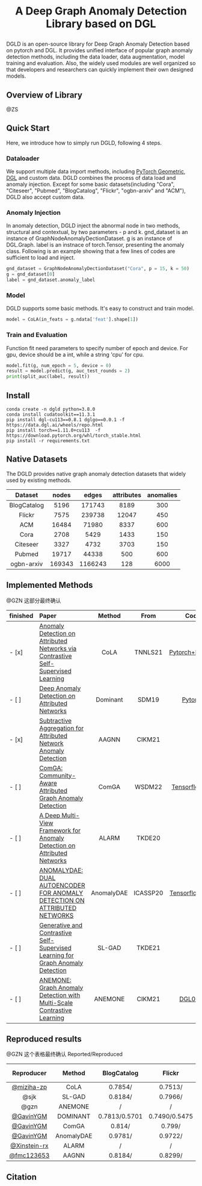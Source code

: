 
<h1 align="center">
    <p>A Deep Graph Anomaly Detection Library based on DGL</p>
</h1>

DGLD is an open-source library for Deep Graph Anomaly Detection based on pytorch and DGL. It provides unified interface of popular graph anomaly detection methods, including the data loader, data augmentation, model training and evaluation. Also, the widely used modules are well organized so that developers and researchers can quickly implement their own designed models.

## Overview of Library
@ZS

## Quick Start

Here, we introduce how to simply run DGLD, following 4 steps.

### Dataloader

We support multiple data import methods, including [PyTorch Geometric](https://pytorch-geometric.readthedocs.io/en/latest/), [DGL](https://www.dgl.ai/) and custom data. DGLD combines the process of data load and anomaly injection. Except for some basic datasets(including "Cora", "Citeseer", "Pubmed", "BlogCatalog", "Flickr", "ogbn-arxiv" and "ACM"), DGLD also accept custom data.

### Anomaly Injection

In anomaly detection, DGLD inject the abnormal node in two methods, structural and contextual, by two parameters - p and k. gnd_dataset is an instance of GraphNodeAnomalyDectionDataset. g is an instance of DGL.Graph. label is an instnace of torch.Tensor, presenting the anomaly class. Following is an example showing that a few lines of codes are sufficient to load and inject.

```python
gnd_dataset = GraphNodeAnomalyDectionDataset("Cora", p = 15, k = 50)
g = gnd_dataset[0]
label = gnd_dataset.anomaly_label
```

### Model

DGLD supports some basic methods. It's easy to construct and train model.

```python
model = CoLA(in_feats = g.ndata['feat'].shape[1])
```

### Train and Evaluation

Function fit need parameters to specify number of epoch and device. For gpu, device should be a int, while a string 'cpu' for cpu.

```python
model.fit(g, num_epoch = 5, device = 0)
result = model.predict(g, auc_test_rounds = 2)
print(split_auc(label, result))
```

## Install
```shell
conda create -n dgld python=3.8.0
conda install cudatoolkit==11.3.1
pip install dgl-cu113==0.8.1 dglgo==0.0.1 -f https://data.dgl.ai/wheels/repo.html
pip install torch==1.11.0+cu113  -f https://download.pytorch.org/whl/torch_stable.html
pip install -r requirements.txt

```
## Native Datasets
The DGLD provides native graph anomaly detection datasets that widely used by existing methods.

|   Dataset   | nodes  |  edges  | attributes | anomalies |
| :---------: | :----: | :-----: | :--------: | :-------: |
| BlogCatalog |  5196  | 171743  |    8189    |    300    |
|   Flickr    |  7575  | 239738  |   12047    |    450    |
|     ACM     | 16484  |  71980  |    8337    |    600    |
|    Cora     |  2708  |  5429   |    1433    |    150    |
|  Citeseer   |  3327  |  4732   |    3703    |    150    |
|   Pubmed    | 19717  |  44338  |    500     |    600    |
| ogbn-arxiv  | 169343 | 1166243 |    128     |   6000    |



## Implemented Methods

@GZN 这部分最终确认

|finished| Paper                                                                                                                                |  Method  |  From   |                                 Code                                 |
|:---| :----------------------------------------------------------------------------------------------------------------------------------- | :------: | :-----: | :------------------------------------------------------------------: |
|- [x] | [Anomaly Detection on Attributed Networks via Contrastive Self-Supervised Learning](https://arxiv.org/abs/2103.00113)                |   CoLA   | TNNLS21 |         [Pytorch+DGL0.3](https://github.com/GRAND-Lab/CoLA)          |
|- [ ]| [Deep Anomaly Detection on Attributed Networks](https://epubs.siam.org/doi/pdf/10.1137/1.9781611975673.67)                           | Dominant |  SDM19  | [Pytorch](https://github.com/kaize0409/GCN_AnomalyDetection_pytorch) |
|- [x]| [Subtractive Aggregation for Attributed Network Anomaly Detection](https://www4.comp.polyu.edu.hk/~xiaohuang/docs/Shuang_CIKM21.pdf) |  AAGNN   |  CIKM21   |                                                                      |
|- [ ]| [ComGA: Community-Aware Attributed Graph Anomaly Detection](https://dl.acm.org/doi/abs/10.1145/3488560.3498389) |  ComGA    |  WSDM22   |   [Tensorflow 1.0 ](https://github.com/DASE4/ComGA)   |
|- [ ]| [A Deep Multi-View Framework for Anomaly Detection on Attributed Networks](https://ieeexplore.ieee.org/abstract/document/9162509) |  ALARM     |  TKDE20   |     |
|- [ ]| [ANOMALYDAE: DUAL AUTOENCODER FOR ANOMALY DETECTION ON ATTRIBUTED NETWORKS](https://arxiv.org/pdf/2002.03665.pdf) |  AnomalyDAE     |  ICASSP20   |   [Tensorflow 1.10 ](https://github.com/haoyfan/AnomalyDAE)    |
|- [ ]| [Generative and Contrastive Self-Supervised Learning for Graph Anomaly Detection](https://arxiv.org/pdf/2108.09896.pdf?ref=https://githubhelp.com) |  SL-GAD     |  TKDE21   |     |
|- [ ]| [ANEMONE: Graph Anomaly Detection with Multi-Scale Contrastive Learning](https://dl.acm.org/doi/abs/10.1145/3459637.3482057) |  ANEMONE      |  CIKM21  |   [DGL0.4.1 ](https://github.com/GRAND-Lab/ANEMONE)    |





## Reproduced results 
@GZN 这个表格最终确认
Reported/Reproduced

|                 Reproducer                  |   Method   | BlogCatalog | Flickr  |  cora   | citeseer | pubmed  |   ACM   | ogbn-arxiv |
| :-----------------------------------------: | :--------: | :---------: | :-----: | :-----: | :------: | :-----: | :-----: | :--------: |
| [@miziha-zp](https://github.com/miziha-zp/) |    CoLA    |   0.7854/   | 0.7513/ | 0.8779/ | 0.8968/  | 0.9512/ | 0.8237/ |  0.8073/   |
|               @sjk                              |   SL-GAD   |   0.8184/   | 0.7966/ | 0.9130/ | 0.9136/  | 0.9672/ | 0.8538/ |     /      |
|               @gzn                              |  ANEMONE   |      /      |    /    | 0.9057/ | 0.9189/  | 0.9548/ |    /    |     /      |
|  [@GavinYGM](https://github.com/GavinYGM/)  |  DOMINANT  |   0.7813/0.5701   | 0.7490/0.5475 |    /0.9554    |    /0.8455     |    /oom    | 0.7494/oom |     /oom      |
|  [@GavinYGM](https://github.com/GavinYGM/)  |   ComGA    |   0.814/    | 0.799/  | 0.884/  | 0.9167/  | 0.922/  | 0.8496/ |     /      |
|  [@GavinYGM](https://github.com/GavinYGM/)   | AnomalyDAE |      0.9781/      |    0.9722/    |    /    |    /     |    /    |    0.9005/    |     /      |
|      [@Xinstein-rx](https://github.com/Xinstein-rx)                                       |   ALARM    |      /      |    /    |    /    |    /     |    /    |    /    |     /      |
| [@fmc123653](https://github.com/fmc123653/) |  AAGNN   |   0.8184/   | 0.8299/ |    /    |    /     | 0.8564/ |    /    |     /      |


## Citation